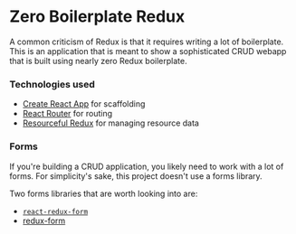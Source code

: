 # Zero Boilerplate Redux

A common criticism of Redux is that it requires writing a lot of boilerplate.
This is an application that is meant to show a sophisticated CRUD webapp that
is built using nearly zero Redux boilerplate.

### Technologies used

- [Create React App](https://github.com/facebookincubator/create-react-app) for
  scaffolding
- [React Router](https://github.com/ReactTraining/react-router) for routing
- [Resourceful Redux](https://github.com/jmeas/resourceful-redux/) for managing
  resource data

### Forms

If you're building a CRUD application, you likely need to work with a lot of
forms. For simplicity's sake, this project doesn't use a forms library.

Two forms libraries that are worth looking into are:

- [`react-redux-form`](https://davidkpiano.github.io/react-redux-form/docs.html)
- [redux-form](https://github.com/erikras/redux-form)

